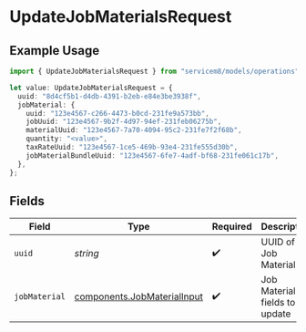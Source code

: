 # UpdateJobMaterialsRequest

## Example Usage

```typescript
import { UpdateJobMaterialsRequest } from "servicem8/models/operations";

let value: UpdateJobMaterialsRequest = {
  uuid: "8d4cf5b1-d4db-4391-b2eb-e84e3be3938f",
  jobMaterial: {
    uuid: "123e4567-c266-4473-b0cd-231fe9a573bb",
    jobUuid: "123e4567-9b2f-4d97-94ef-231feb06275b",
    materialUuid: "123e4567-7a70-4094-95c2-231fe7f2f68b",
    quantity: "<value>",
    taxRateUuid: "123e4567-1ce5-469b-93e4-231fe555d30b",
    jobMaterialBundleUuid: "123e4567-6fe7-4adf-bf68-231fe061c17b",
  },
};
```

## Fields

| Field                                                                      | Type                                                                       | Required                                                                   | Description                                                                |
| -------------------------------------------------------------------------- | -------------------------------------------------------------------------- | -------------------------------------------------------------------------- | -------------------------------------------------------------------------- |
| `uuid`                                                                     | *string*                                                                   | :heavy_check_mark:                                                         | UUID of the Job Material                                                   |
| `jobMaterial`                                                              | [components.JobMaterialInput](../../models/components/jobmaterialinput.md) | :heavy_check_mark:                                                         | Job Material fields to update                                              |